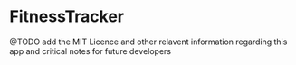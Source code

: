 # FitnessTracker

@TODO add the MIT Licence and other relavent information regarding this app and critical notes for future developers
